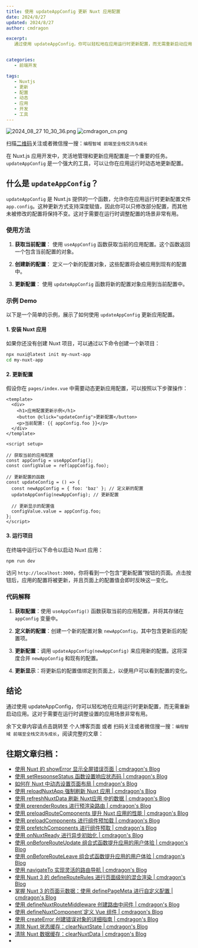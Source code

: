 ```yaml
---
title: 使用 updateAppConfig 更新 Nuxt 应用配置
date: 2024/8/27
updated: 2024/8/27
author: cmdragon

excerpt:
   通过使用 updateAppConfig，你可以轻松地在应用运行时更新配置，而无需重新启动应用。这对于需要在运行时调整设置的应用场景非常有用。


categories:
   - 前端开发

tags:
   - Nuxtjs
   - 更新
   - 配置
   - 动态
   - 应用
   - 开发
   - 工具
---
```


<img src="https://static.amd794.com/blog/images/2024_08_27 10_30_36.png@blog" title="2024_08_27 10_30_36.png" alt="2024_08_27 10_30_36.png"/>

<img src="https://api2.cmdragon.cn/upload/cmder/20250304_012821924.jpg" title="cmdragon_cn.png" alt="cmdragon_cn.png"/>


扫描[二维码](https://api2.cmdragon.cn/upload/cmder/20250304_012821924.jpg)关注或者微信搜一搜：`编程智域 前端至全栈交流与成长`



在 Nuxt.js 应用开发中，灵活地管理和更新应用配置是一个重要的任务。`updateAppConfig` 是一个强大的工具，可以让你在应用运行时动态地更新配置。

## 什么是 `updateAppConfig`？

`updateAppConfig` 是 Nuxt.js 提供的一个函数，允许你在应用运行时更新配置文件 `app.config`。这种更新方式支持深度赋值，因此你可以只修改部分配置，而其他未被修改的配置将保持不变。这对于需要在运行时调整配置的场景非常有用。

### 使用方法

1. **获取当前配置**：
   使用 `useAppConfig` 函数获取当前的应用配置。这个函数返回一个包含当前配置的对象。

2. **创建新的配置**：
   定义一个新的配置对象，这些配置将会被应用到现有的配置中。

3. **更新配置**：
   使用 `updateAppConfig` 函数将新的配置对象应用到当前配置中。

### 示例 Demo

以下是一个简单的示例，展示了如何使用 `updateAppConfig` 更新应用配置。

#### 1. 安装 Nuxt 应用

如果你还没有创建 Nuxt 项目，可以通过以下命令创建一个新项目：

```bash
npx nuxi@latest init my-nuxt-app
cd my-nuxt-app
```

#### 2. 更新配置

假设你在 `pages/index.vue` 中需要动态更新应用配置，可以按照以下步骤操作：

```vue
<template>
  <div>
    <h1>应用配置更新示例</h1>
    <button @click="updateConfig">更新配置</button>
    <p>当前配置: {{ appConfig.foo }}</p>
  </div>
</template>

<script setup>

// 获取当前的应用配置
const appConfig = useAppConfig();
const configValue = ref(appConfig.foo);

// 更新配置的函数
const updateConfig = () => {
  const newAppConfig = { foo: 'baz' }; // 定义新的配置
  updateAppConfig(newAppConfig); // 更新配置

  // 更新显示的配置值
  configValue.value = appConfig.foo;
};
</script>
```

#### 3. 运行项目

在终端中运行以下命令以启动 Nuxt 应用：

```bash
npm run dev
```

访问 `http://localhost:3000`，你将看到一个包含“更新配置”按钮的页面。点击按钮后，应用的配置将被更新，并且页面上的配置值会即时反映这一变化。

### 代码解释

1. **获取配置**：使用 `useAppConfig()` 函数获取当前的应用配置，并将其存储在 `appConfig` 变量中。

2. **定义新的配置**：创建一个新的配置对象 `newAppConfig`，其中包含更新后的配置项。

3. **更新配置**：调用 `updateAppConfig(newAppConfig)` 来应用新的配置。这将深度合并 `newAppConfig` 和现有的配置。

4. **更新显示**：将更新后的配置值绑定到页面上，以便用户可以看到配置的变化。

## 结论

通过使用 updateAppConfig，你可以轻松地在应用运行时更新配置，而无需重新启动应用。这对于需要在运行时调整设置的应用场景非常有用。

余下文章内容请点击跳转至 个人博客页面 或者 扫码关注或者微信搜一搜：`编程智域 前端至全栈交流与成长`，阅读完整的文章：

## 往期文章归档：

- [使用 Nuxt 的 showError 显示全屏错误页面 | cmdragon's Blog](https://blog.cmdragon.cn/posts/4f44ac49742b/)
- [使用 setResponseStatus 函数设置响应状态码 | cmdragon's Blog](https://blog.cmdragon.cn/posts/0e3e22c2447a/)
- [如何在 Nuxt 中动态设置页面布局 | cmdragon's Blog](https://blog.cmdragon.cn/posts/6168aad26848/)
- [使用 reloadNuxtApp 强制刷新 Nuxt 应用 | cmdragon's Blog](https://blog.cmdragon.cn/posts/c2c24219f5c0/)
- [使用 refreshNuxtData 刷新 Nuxt应用 中的数据 | cmdragon's Blog](https://blog.cmdragon.cn/posts/7696049934fb/)
- [使用 prerenderRoutes 进行预渲染路由 | cmdragon's Blog](https://blog.cmdragon.cn/posts/b28890e5d54d/)
- [使用 preloadRouteComponents 提升 Nuxt 应用的性能 | cmdragon's Blog](https://blog.cmdragon.cn/posts/851697425a66/)
- [使用 preloadComponents 进行组件预加载 | cmdragon's Blog](https://blog.cmdragon.cn/posts/6f58e9a6735b/)
- [使用 prefetchComponents 进行组件预取 | cmdragon's Blog](https://blog.cmdragon.cn/posts/a73257bce752/)
- [使用 onNuxtReady 进行异步初始化 | cmdragon's Blog](https://blog.cmdragon.cn/posts/64b599de0716/)
- [使用 onBeforeRouteUpdate 组合式函数提升应用的用户体验 | cmdragon's Blog](https://blog.cmdragon.cn/posts/cdd338b2e728/)
- [使用 onBeforeRouteLeave 组合式函数提升应用的用户体验 | cmdragon's Blog](https://blog.cmdragon.cn/posts/cfb92785e131/)
- [使用 navigateTo 实现灵活的路由导航 | cmdragon's Blog](https://blog.cmdragon.cn/posts/30bdc45ab749/)
- [使用 Nuxt 3 的 defineRouteRules 进行页面级别的混合渲染 | cmdragon's Blog](https://blog.cmdragon.cn/posts/4a1749875882/)
- [掌握 Nuxt 3 的页面元数据：使用 definePageMeta 进行自定义配置 | cmdragon's Blog](https://blog.cmdragon.cn/posts/6f827ad7a980/)
- [使用 defineNuxtRouteMiddleware 创建路由中间件 | cmdragon's Blog](https://blog.cmdragon.cn/posts/30f5cad8adaa/)
- [使用 defineNuxtComponent`定义 Vue 组件 | cmdragon's Blog](https://blog.cmdragon.cn/posts/df9c2cf37c29/)
- [使用 createError 创建错误对象的详细指南 | cmdragon's Blog](https://blog.cmdragon.cn/posts/93b5a8ec52df/)
- [清除 Nuxt 状态缓存：clearNuxtState | cmdragon's Blog](https://blog.cmdragon.cn/posts/0febec81a1d1/)
- [清除 Nuxt 数据缓存：clearNuxtData | cmdragon's Blog](https://blog.cmdragon.cn/posts/0a7c0cc75cf1/)
-

